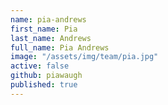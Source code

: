 ```yaml
---
name: pia-andrews
first_name: Pia
last_name: Andrews
full_name: Pia Andrews
image: "/assets/img/team/pia.jpg"
active: false
github: piawaugh
published: true
---
```

